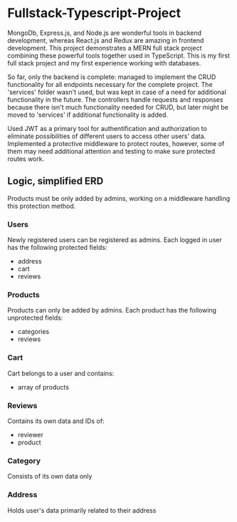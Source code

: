 # Fullstack-Typescript-Project

MongoDb, Express.js, and Node.js are wonderful tools in backend development, whereas React.js and Redux are amazing in frontend development. This project demonstrates a MERN full stack project combining these powerful tools together used in TypeScript. This is my first full stack project and my first experience working with databases.<br>

So far, only the backend is complete: managed to implement the CRUD functionality for all endpoints necessary for the complete project. The 'services' folder wasn't used, but was kept in case of a need for additional functionality in the future. The controllers handle requests and responses because there isn't much functionality needed for CRUD, but later might be moved to 'services' if additional functionality is added.<br>

Used JWT as a primary tool for authentification and authorization to eliminate possibilities of different users to access other users' data. Implemented a protective middleware to protect routes, however, some of them may need additional attention and testing to make sure protected routes work.

## Logic, simplified ERD
Products must be only added by admins, working on a middleware handling this protection method.

### Users
Newly registered users can be registered as admins.
Each logged in user has the following protected fields:
- address
- cart
- reviews

### Products
Products can only be added by admins.
Each product has the following unprotected fields:
- categories
- reviews

### Cart
Cart belongs to a user and contains:
- array of products

### Reviews
Contains its own data and IDs of:
- reviewer
- product

### Category
Consists of its own data only

### Address
Holds user's data primarily related to their address
